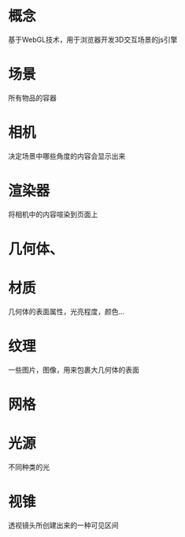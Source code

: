 # 概念
基于WebGL技术，用于浏览器开发3D交互场景的js引擎

# 场景
所有物品的容器

# 相机
决定场景中哪些角度的内容会显示出来

# 渲染器
将相机中的内容喧染到页面上

# 几何体、
# 材质
几何体的表面属性，光亮程度，颜色...

# 纹理
一些图片，图像，用来包裹大几何体的表面

# 网格

# 光源
不同种类的光

# 视锥
透视镜头所创建出来的一种可见区间